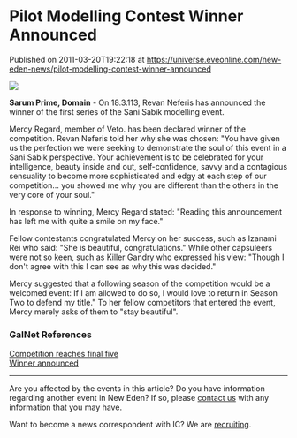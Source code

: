 # Pilot Modelling Contest Winner  Announced
Published on 2011-03-20T19:22:18 at https://universe.eveonline.com/new-eden-news/pilot-modelling-contest-winner-announced

![](http://www.eve-ic.net/media/assets/icarticlebanner.png)  
  
 **Sarum Prime, Domain** \- On 18.3.113, Revan Neferis has announced the winner of the first series of the Sani Sabik modelling event.   
  
Mercy Regard, member of Veto. has been declared winner of the competition. Revan Neferis told her why she was chosen: "You have given us the perfection we were seeking to demonstrate the soul of this event in a Sani Sabik perspective. Your achievement is to be celebrated for your intelligence, beauty inside and out, self-confidence, savvy and a contagious sensuality to become more sophisticated and edgy at each step of our competition... you showed me why you are different than the others in the very core of your soul."   
  
In response to winning, Mercy Regard stated: "Reading this announcement has left me with quite a smile on my face."   
  
Fellow contestants congratulated Mercy on her success, such as Izanami Rei who said: "She is beautiful, congratulations." While other capsuleers were not so keen, such as Killer Gandry who expressed his view: "Though I don't agree with this I can see as why this was decided."   
  
Mercy suggested that a following season of the competition would be a welcomed event: If I am allowed to do so, I would love to return in Season Two to defend my title." To her fellow competitors that entered the event, Mercy merely asks of them to "stay beautiful".

### GalNet References

[Competition reaches final five](http://www.eveonline.com/news.asp?a=single&nid=4399&tid=7)  
[Winner announced​](http://www.eveonline.com/ingameboard.asp?a=topic&threadID=1464588&page=21#606)

* * *

Are you affected by the events in this article? Do you have information regarding another event in New Eden? If so, please [contact us](http://www.eveonline.com/news.asp?a=submitrp) with any information that you may have.  
  
Want to become a news correspondent with IC? We are [recruiting](http://www.eveonline.com/isd.asp).
